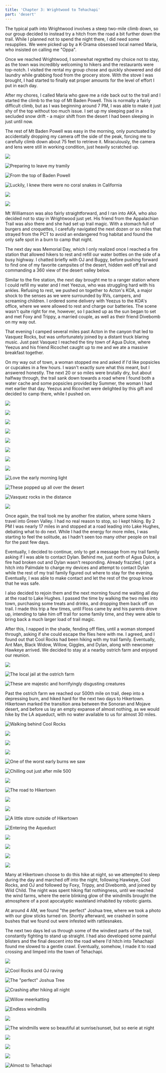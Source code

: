 ```yaml
---
title: 'Chapter 3: Wrightwood to Tehachapi'
part: 'desert'
---
```


<script lang="ts">
import Images from '$lib/components/Images.svelte';
</script>

The typical path into Wrightwood involves a steep two-mile climb down, so our group decided to instead try a hitch from the road
a bit further down the trail. While I planned not to spend the night there, I did need some resupplies. We were picked
up by a K-Drama obsessed local named Maria, who insisted on calling me "Oppa".

Once we reached Wrightwood, I somewhat regretted my choice not to stay, as the town was incredibly welcoming to hikers
and the restaurants were top-notch. I visited the rental my group chose and quickly showered and did laundry while
grabbing food from the grocery store. With the stove I was brought, I had started to finally eat proper amounts for the
level of effort I put in each day.

After my chores, I called Maria who gave me a ride back out to the trail and I started the climb to the top of Mt Baden
Powell. This is normally a fairly difficult climb, but as I was beginning around 7 PM, I was able to make it just shy of
the top without too much issue. I set up my sleeping pad in a secluded snow drift - a major shift from the desert I
had been sleeping in just until now.

The rest of Mt Baden Powell was easy in the morning, only punctuated by accidentally dropping my camera off the side of
the peak, forcing me to carefully climb down about 75 feet to retrieve it. Miraculously, the camera and lens were still
in working condition, just heavily scratched up.

![](https://imagedelivery.net/dYSa6ZWs-G98WVtkaZGBFQ/faec87b3-81db-403f-934f-853621710200/public)

![Preparing to leave my tramily](https://imagedelivery.net/dYSa6ZWs-G98WVtkaZGBFQ/ea3b0305-fee1-4e9f-e17c-d4f02c056700/public)

![From the top of Baden Powell](https://imagedelivery.net/dYSa6ZWs-G98WVtkaZGBFQ/071b08b1-30cf-4402-72ee-e0ba68a60700/public)

![Luckily, I knew there were no coral snakes in California](https://imagedelivery.net/dYSa6ZWs-G98WVtkaZGBFQ/3e4b3e6c-5bc6-4208-9559-87e4b5ecaf00/public)

![](https://imagedelivery.net/dYSa6ZWs-G98WVtkaZGBFQ/6d72677d-82fe-4b03-a1d8-4aba068df000/public)

![](https://imagedelivery.net/dYSa6ZWs-G98WVtkaZGBFQ/fb0f3a3f-30b2-4099-7db1-ae610d9ca400/public)

Mt Williamson was also fairly straightforward, and I ran into AKA, who also decided not to stay in Wrightwood just yet.
His friend from the Appalachian Trail was also there and she had set up trail magic. With a stomach full of burgers and
croquettes, I carefully navigated the next dozen or so miles that strayed from the PCT to avoid an endangered frog
habitat and found the only safe spot in a burn to camp that night.

The next day was Memorial Day, which I only realized once I reached a fire station that allowed hikers to rest and
refill our water bottles on the side of a busy highway. I chatted briefly with OJ and Buggy, before pushing forward to
find one of my favorite campsites of the desert, hidden well off trail and commanding a 360 view of the desert valley
below.

Similar to the fire station, the next day brought me to a ranger station where I could refill my water and I met Yeezus,
who was struggling hard with his ankles. Refusing to rest, we pushed on together to Acton's KOA, a major shock to the
senses as we were surrounded by RVs, campers, and screaming children. I ordered some delivery with Yeezus to the KOA's
office, where we were allowed to rest and charge our batteries. The scene wasn't quite right for me, however, so I
packed up as the sun began to set and met Foxy and Trippy, a married couple, as well as their friend Divebomb on my way
out.

That evening I camped several miles past Acton in the canyon that led to Vasquez Rocks, but was unfortunately joined by
a distant truck blaring music. Just past Vasquez I reached the tiny town of Agua Dulce, where Yeezus and his friend
Ricochet caught up to me and we ate a massive breakfast together.

On my way out of town, a woman stopped me and asked if I'd like popsicles or cupcakes in a few hours. I wasn't exactly
sure what this meant, but I answered honestly. The next 20 or so miles were brutally dry, but about halfway through, the
trail sank down towards a road where I found both a water cache and some popsicles provided by Summer, the woman I had
met earlier that day. Yeezus and Ricochet were delighted by this gift and decided to camp there, while I pushed on.

![](https://imagedelivery.net/dYSa6ZWs-G98WVtkaZGBFQ/8526e23c-a1f9-4e4c-edad-eb7a386bf500/public)

![](https://imagedelivery.net/dYSa6ZWs-G98WVtkaZGBFQ/2e931ebc-25af-429a-4224-54af30f41c00/public)

![](https://imagedelivery.net/dYSa6ZWs-G98WVtkaZGBFQ/6bf42fc1-e401-481e-aaa3-46b6e122f400/public)

![](https://imagedelivery.net/dYSa6ZWs-G98WVtkaZGBFQ/c76a7e72-0ded-47cb-85bd-7239da7aae00/public)

![](https://imagedelivery.net/dYSa6ZWs-G98WVtkaZGBFQ/e0dfb7fb-eafe-452a-7cdd-f807ed84d600/public)

![](https://imagedelivery.net/dYSa6ZWs-G98WVtkaZGBFQ/6c70639c-97a1-411a-dc01-3904045d5500/public)

![](https://imagedelivery.net/dYSa6ZWs-G98WVtkaZGBFQ/418009f3-03b0-4475-e73d-25f0fe5f2d00/public)

![](https://imagedelivery.net/dYSa6ZWs-G98WVtkaZGBFQ/9cb9e072-0b25-44e5-bff7-4dff3d54e300/public)

![Love the early morning light](https://imagedelivery.net/dYSa6ZWs-G98WVtkaZGBFQ/a73aaf9e-6767-4f6e-4078-dac8e555dc00/public)

![These popped up all over the desert](https://imagedelivery.net/dYSa6ZWs-G98WVtkaZGBFQ/979a329a-324c-408f-d2e9-131178437300/public)

![Vasquez rocks in the distance](https://imagedelivery.net/dYSa6ZWs-G98WVtkaZGBFQ/9e33f5d0-a982-47fa-acd9-7071707db000/public)

![](https://imagedelivery.net/dYSa6ZWs-G98WVtkaZGBFQ/8bf8ba12-5908-4346-e38f-686df845c700/public)

Once again, the trail took me by another fire station, where some hikers travel into Green Valley. I had no real reason
to stop, so I kept hiking. By 2 PM I was nearly 17 miles in and stopped at a road leading into Lake Hughes, debating what
to do next. While I had the energy for more miles, I was starting to feel the solitude, as I hadn't seen too many other
people on trail for the past few days.

Eventually, I decided to continue, only to get a message from my trail family asking if I was able to contact Dylan.
Behind me, just north of Agua Dulce, a fire had broken out and Dylan wasn't responding. Already frazzled, I got a hitch
into Palmdale to charge my devices and attempt to contact Dylan while the rest of my trail family figured out where to
stay for the evening. Eventually, I was able to make contact and let the rest of the group know that he was safe.

I also decided to rejoin them and the next morning found me waiting all day at the road to Lake Hughes. I passed the
time by walking the two miles into town, purchasing some treats and drinks, and dropping them back off on trail. I made
this trip a few times, until Floss came by and his parents drove up, intending to take him off trail for some
family time, and they were able to bring back a much larger load of trail magic.

After this, I napped in the shade, fending off flies, until a woman stomped through, asking if she could escape the
flies here with me. I agreed, and I found out that Cool Rocks had been hiking with my trail family. Eventually, Ant Man,
Black Widow, Willow, Giggles, and Dylan, along with newcomer Hawkeye arrived. We decided to stay at a nearby ostrich
farm and enjoyed our reunion.

![](https://imagedelivery.net/dYSa6ZWs-G98WVtkaZGBFQ/e9a1aa97-42b1-415e-5e5c-8636735fea00/public)

![The local jail at the ostrich farm](https://imagedelivery.net/dYSa6ZWs-G98WVtkaZGBFQ/a94b56e8-4a45-4e62-1159-a437ee8dc400/public)

![These are majestic and horrifyingly disgusting creatures](https://imagedelivery.net/dYSa6ZWs-G98WVtkaZGBFQ/455e2ce3-eea0-4bd5-d296-fa53a78a6300/public)

Past the ostrich farm we reached our 500th mile on trail, deep into a depressing burn, and hiked hard for the next two
days to Hikertown. Hikertown marked the transition area between the Sonoran and Mojave desert, and before us lay an
empty expanse of almost nothing, as we would hike by the LA aqueduct, with no water available to us for almost 30 miles.

![Walking behind Cool Rocks](https://imagedelivery.net/dYSa6ZWs-G98WVtkaZGBFQ/d712b3ca-e337-47d1-eaa1-de133dcc7800/public)

![](https://imagedelivery.net/dYSa6ZWs-G98WVtkaZGBFQ/22b19552-f249-4c02-b939-2067b0635400/public)

![](https://imagedelivery.net/dYSa6ZWs-G98WVtkaZGBFQ/22f27a1b-2b12-4dad-e78f-577ee571c300/public)

![](https://imagedelivery.net/dYSa6ZWs-G98WVtkaZGBFQ/c160c827-4ff5-4061-88ca-e879eddb8900/public)

![One of the worst early burns we saw](https://imagedelivery.net/dYSa6ZWs-G98WVtkaZGBFQ/9adcb8f4-f95f-4e6f-8c38-b5b9c2038e00/public)

![Chilling out just after mile 500](https://imagedelivery.net/dYSa6ZWs-G98WVtkaZGBFQ/249fbcf9-1219-4035-d208-d9826db90c00/public)

![](https://imagedelivery.net/dYSa6ZWs-G98WVtkaZGBFQ/b8015b2e-da96-4775-dda1-ae32a5746300/public)

![The road to Hikertown](https://imagedelivery.net/dYSa6ZWs-G98WVtkaZGBFQ/15e11ce1-f2a1-475b-0b50-1e3a6ee84000/public)

![](https://imagedelivery.net/dYSa6ZWs-G98WVtkaZGBFQ/9ed26251-49fe-4171-e0fb-df34828fbc00/public)

![](https://imagedelivery.net/dYSa6ZWs-G98WVtkaZGBFQ/e02efcc4-9a04-4b8c-e346-b88d2d221100/public)

![A little store outside of Hikertown](https://imagedelivery.net/dYSa6ZWs-G98WVtkaZGBFQ/43a55018-1184-44c0-1b7f-8198dbbe7b00/public)

![Entering the Aqueduct](https://imagedelivery.net/dYSa6ZWs-G98WVtkaZGBFQ/6953a544-99bf-413e-f3f3-86b3f9349f00/public)

![](https://imagedelivery.net/dYSa6ZWs-G98WVtkaZGBFQ/f6c3abca-0740-4603-fd1a-6fc5b8cfdc00/public)

![](https://imagedelivery.net/dYSa6ZWs-G98WVtkaZGBFQ/d40e666b-1ff2-40b2-8a70-e71be7a3ac00/public)

![](https://imagedelivery.net/dYSa6ZWs-G98WVtkaZGBFQ/01ed2656-1296-44a7-76d1-c181140e2700/public)

![](https://imagedelivery.net/dYSa6ZWs-G98WVtkaZGBFQ/647c5cfa-e1fc-47bb-78bf-3fdebed56000/public)

Many at Hikertown choose to do this hike at night, so we attempted to sleep during the day and marched off into the
night, following Hawkeye, Cool Rocks, and OJ and followed by Foxy, Trippy, and Divebomb, and joined by Wild Child. The
night was spent hiking flat nothingness, until we reached the wind farms, where the eerie blinking glow of the windmills
brought the atmosphere of a post apocalyptic wasteland inhabited by robotic giants.

At around 4 AM, we found "the perfect" Joshua tree, where we took a photo with our glow sticks turned on. Shortly
afterward, we crashed in some bushes that we found out were infested with rattlesnakes.

The next two days led us through some of the windiest parts of the trail, constantly fighting to stand up straight. I
had also developed some painful blisters and the final descent into the road where I'd hitch into Tehachapi found me
slowed to a gentle crawl. Eventually, somehow, I made it to road crossing and limped into the town of Tehachapi.

![](https://imagedelivery.net/dYSa6ZWs-G98WVtkaZGBFQ/c81efeaf-e151-450a-cfba-778f10b2b200/public)

![Cool Rocks and OJ raving](https://imagedelivery.net/dYSa6ZWs-G98WVtkaZGBFQ/e7b3d67c-6c8c-44af-fdac-18222e489900/public)

![The \"perfect\" Joshua Tree](https://imagedelivery.net/dYSa6ZWs-G98WVtkaZGBFQ/432e7c4b-1378-4429-6624-0707e97ba400/public)

![Crashing after hiking all night](https://imagedelivery.net/dYSa6ZWs-G98WVtkaZGBFQ/25a484f2-78d7-44dc-1aa6-7b6a1a5aef00/public)

![Willow meerkatting](https://imagedelivery.net/dYSa6ZWs-G98WVtkaZGBFQ/9e332bd4-fc78-4df5-64d9-7a585ea5e700/public)

![Endless windmills](https://imagedelivery.net/dYSa6ZWs-G98WVtkaZGBFQ/a6ff8f2e-555e-4e2b-0611-5adb56898800/public)

![](https://imagedelivery.net/dYSa6ZWs-G98WVtkaZGBFQ/39781cd4-a6df-4fa4-c402-83cb0befde00/public)

![The windmills were so beautiful at sunrise/sunset, but so eerie at night](https://imagedelivery.net/dYSa6ZWs-G98WVtkaZGBFQ/4e9648f1-c9ef-49d8-360f-701b231dac00/public)

![](https://imagedelivery.net/dYSa6ZWs-G98WVtkaZGBFQ/fef2403b-bc33-4d64-e1dd-5c4e334baa00/public)

![](https://imagedelivery.net/dYSa6ZWs-G98WVtkaZGBFQ/b87d0423-27dc-4031-3ba2-09ae5f66eb00/public)

![](https://imagedelivery.net/dYSa6ZWs-G98WVtkaZGBFQ/a89177ee-a058-46c8-bbef-fe74c90dc300/public)

![Almost to Tehachapi](https://imagedelivery.net/dYSa6ZWs-G98WVtkaZGBFQ/473b3419-a876-4df3-c780-d6f49a820900/public)

